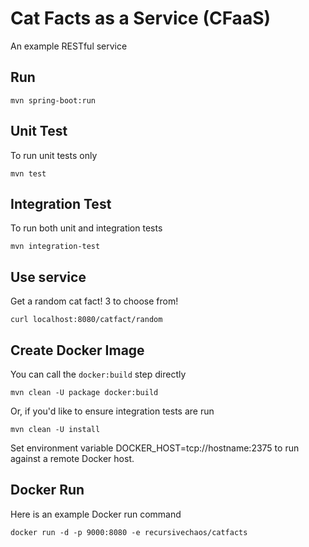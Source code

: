 # Cat Facts as a Service (CFaaS) #

An example RESTful service

## Run ##

`mvn spring-boot:run`

## Unit Test ##

To run unit tests only

`mvn test`

## Integration Test ##

To run both unit and integration tests

`mvn integration-test`

## Use service ##

Get a random cat fact! 3 to choose from! 

`curl localhost:8080/catfact/random`

## Create Docker Image ##

You can call the `docker:build` step directly

`mvn clean -U package docker:build`

Or, if you'd like to ensure integration tests are run

`mvn clean -U install`

Set environment variable DOCKER_HOST=tcp://hostname:2375 to run against a remote Docker host.

## Docker Run ##

Here is an example Docker run command

`docker run -d -p 9000:8080 -e recursivechaos/catfacts`